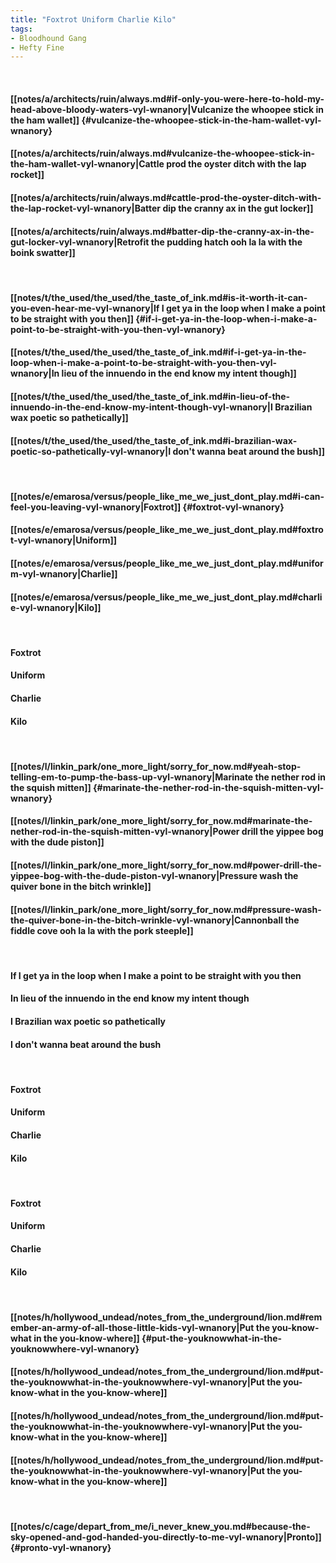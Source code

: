 ```yaml
---
title: "Foxtrot Uniform Charlie Kilo"
tags:
- Bloodhound Gang
- Hefty Fine
---
```

&nbsp;
#### [[notes/a/architects/ruin/always.md#if-only-you-were-here-to-hold-my-head-above-bloody-waters-vyl-wnanory|Vulcanize the whoopee stick in the ham wallet]] {#vulcanize-the-whoopee-stick-in-the-ham-wallet-vyl-wnanory}
#### [[notes/a/architects/ruin/always.md#vulcanize-the-whoopee-stick-in-the-ham-wallet-vyl-wnanory|Cattle prod the oyster ditch with the lap rocket]]
#### [[notes/a/architects/ruin/always.md#cattle-prod-the-oyster-ditch-with-the-lap-rocket-vyl-wnanory|Batter dip the cranny ax in the gut locker]]
#### [[notes/a/architects/ruin/always.md#batter-dip-the-cranny-ax-in-the-gut-locker-vyl-wnanory|Retrofit the pudding hatch ooh la la with the boink swatter]]
&nbsp;
#### [[notes/t/the_used/the_used/the_taste_of_ink.md#is-it-worth-it-can-you-even-hear-me-vyl-wnanory|If I get ya in the loop when I make a point to be straight with you then]] {#if-i-get-ya-in-the-loop-when-i-make-a-point-to-be-straight-with-you-then-vyl-wnanory}
#### [[notes/t/the_used/the_used/the_taste_of_ink.md#if-i-get-ya-in-the-loop-when-i-make-a-point-to-be-straight-with-you-then-vyl-wnanory|In lieu of the innuendo in the end know my intent though]]
#### [[notes/t/the_used/the_used/the_taste_of_ink.md#in-lieu-of-the-innuendo-in-the-end-know-my-intent-though-vyl-wnanory|I Brazilian wax poetic so pathetically]]
#### [[notes/t/the_used/the_used/the_taste_of_ink.md#i-brazilian-wax-poetic-so-pathetically-vyl-wnanory|I don't wanna beat around the bush]]
&nbsp;
#### [[notes/e/emarosa/versus/people_like_me_we_just_dont_play.md#i-can-feel-you-leaving-vyl-wnanory|Foxtrot]] {#foxtrot-vyl-wnanory}
#### [[notes/e/emarosa/versus/people_like_me_we_just_dont_play.md#foxtrot-vyl-wnanory|Uniform]]
#### [[notes/e/emarosa/versus/people_like_me_we_just_dont_play.md#uniform-vyl-wnanory|Charlie]]
#### [[notes/e/emarosa/versus/people_like_me_we_just_dont_play.md#charlie-vyl-wnanory|Kilo]]
&nbsp;
#### Foxtrot
#### Uniform
#### Charlie
#### Kilo
&nbsp;
#### [[notes/l/linkin_park/one_more_light/sorry_for_now.md#yeah-stop-telling-em-to-pump-the-bass-up-vyl-wnanory|Marinate the nether rod in the squish mitten]] {#marinate-the-nether-rod-in-the-squish-mitten-vyl-wnanory}
#### [[notes/l/linkin_park/one_more_light/sorry_for_now.md#marinate-the-nether-rod-in-the-squish-mitten-vyl-wnanory|Power drill the yippee bog with the dude piston]]
#### [[notes/l/linkin_park/one_more_light/sorry_for_now.md#power-drill-the-yippee-bog-with-the-dude-piston-vyl-wnanory|Pressure wash the quiver bone in the bitch wrinkle]]
#### [[notes/l/linkin_park/one_more_light/sorry_for_now.md#pressure-wash-the-quiver-bone-in-the-bitch-wrinkle-vyl-wnanory|Cannonball the fiddle cove ooh la la with the pork steeple]]
&nbsp;
#### If I get ya in the loop when I make a point to be straight with you then
#### In lieu of the innuendo in the end know my intent though
#### I Brazilian wax poetic so pathetically
#### I don't wanna beat around the bush
&nbsp;
#### Foxtrot
#### Uniform
#### Charlie
#### Kilo
&nbsp;
#### Foxtrot
#### Uniform
#### Charlie
#### Kilo
&nbsp;
#### [[notes/h/hollywood_undead/notes_from_the_underground/lion.md#remember-an-army-of-all-those-little-kids-vyl-wnanory|Put the you-know-what in the you-know-where]] {#put-the-youknowwhat-in-the-youknowwhere-vyl-wnanory}
#### [[notes/h/hollywood_undead/notes_from_the_underground/lion.md#put-the-youknowwhat-in-the-youknowwhere-vyl-wnanory|Put the you-know-what in the you-know-where]]
#### [[notes/h/hollywood_undead/notes_from_the_underground/lion.md#put-the-youknowwhat-in-the-youknowwhere-vyl-wnanory|Put the you-know-what in the you-know-where]]
#### [[notes/h/hollywood_undead/notes_from_the_underground/lion.md#put-the-youknowwhat-in-the-youknowwhere-vyl-wnanory|Put the you-know-what in the you-know-where]]
&nbsp;
#### [[notes/c/cage/depart_from_me/i_never_knew_you.md#because-the-sky-opened-and-god-handed-you-directly-to-me-vyl-wnanory|Pronto]] {#pronto-vyl-wnanory}
